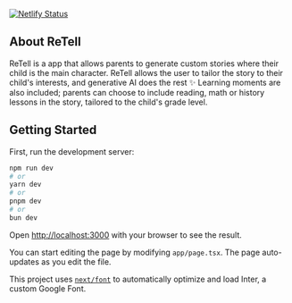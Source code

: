 [![Netlify Status](https://api.netlify.com/api/v1/badges/494261b6-e781-4485-80de-64d94a2cf1f7/deploy-status)](https://app.netlify.com/sites/retell-ai/deploys)

## About ReTell
ReTell is a app that allows parents to generate custom stories where their child is the main character. ReTell allows the user to tailor the story to their child's interests, and generative AI does the rest ✨
Learning moments are also included; parents can choose to include reading, math or history lessons in the story, tailored to the child's grade level.

## Getting Started

First, run the development server:

```bash
npm run dev
# or
yarn dev
# or
pnpm dev
# or
bun dev
```

Open [http://localhost:3000](http://localhost:3000) with your browser to see the result.

You can start editing the page by modifying `app/page.tsx`. The page auto-updates as you edit the file.

This project uses [`next/font`](https://nextjs.org/docs/basic-features/font-optimization) to automatically optimize and load Inter, a custom Google Font.
